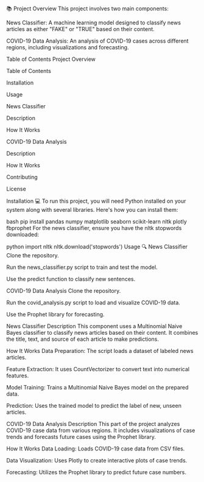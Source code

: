 📚 Project Overview
This project involves two main components:

News Classifier: A machine learning model designed to classify news articles as either "FAKE" or "TRUE" based on their content.

COVID-19 Data Analysis: An analysis of COVID-19 cases across different regions, including visualizations and forecasting.

Table of Contents
Project Overview

Table of Contents

Installation

Usage

News Classifier

Description

How It Works

COVID-19 Data Analysis

Description

How It Works

Contributing

License

Installation 💻
To run this project, you will need Python installed on your system along with several libraries. Here's how you can install them:

bash
pip install pandas numpy matplotlib seaborn scikit-learn nltk plotly fbprophet
For the news classifier, ensure you have the nltk stopwords downloaded:

python
import nltk
nltk.download('stopwords')
Usage 🔍
News Classifier
Clone the repository.

Run the news_classifier.py script to train and test the model.

Use the predict function to classify new sentences.

COVID-19 Data Analysis
Clone the repository.

Run the covid_analysis.py script to load and visualize COVID-19 data.

Use the Prophet library for forecasting.

News Classifier
Description
This component uses a Multinomial Naive Bayes classifier to classify news articles based on their content. It combines the title, text, and source of each article to make predictions.

How It Works
Data Preparation: The script loads a dataset of labeled news articles.

Feature Extraction: It uses CountVectorizer to convert text into numerical features.

Model Training: Trains a Multinomial Naive Bayes model on the prepared data.

Prediction: Uses the trained model to predict the label of new, unseen articles.

COVID-19 Data Analysis
Description
This part of the project analyzes COVID-19 case data from various regions. It includes visualizations of case trends and forecasts future cases using the Prophet library.

How It Works
Data Loading: Loads COVID-19 case data from CSV files.

Data Visualization: Uses Plotly to create interactive plots of case trends.

Forecasting: Utilizes the Prophet library to predict future case numbers.

